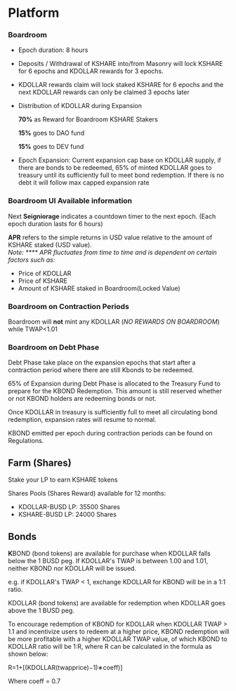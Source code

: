 # Platform

### Boardroom

* Epoch duration: 8 hours
* Deposits / Withdrawal of KSHARE into/from Masonry will lock KSHARE for 6 epochs and KDOLLAR rewards for 3 epochs.&#x20;
* KDOLLAR rewards claim will lock staked KSHARE for 6 epochs and the next KDOLLAR rewards can only be claimed 3 epochs later
*   Distribution of KDOLLAR during Expansion

    **70%** as Reward for Boardroom KSHARE Stakers

    **15%** goes to DAO fund

    **15%** goes to DEV fund
* Epoch Expansion: Current expansion cap base on KDOLLAR supply, if there are bonds to be redeemed, 65% of minted KDOLLAR goes to treasury until its sufficiently full to meet bond redemption. If there is no debt it will follow max capped expansion rate

### Boardroom UI Available information

Next **Seigniorage** indicates a countdown timer to the next epoch. (Each epoch duration lasts for 6 hours)      &#x20;

**APR** refers to the simple returns in USD value relative to the amount of KSHARE staked (USD value).\
_Note: **** APR fluctuates from time to time and is dependent on certain factors such as:_

* Price of KDOLLAR
* Price of KSHARE
* Amount of KSHARE staked in Boardroom(Locked Value)

### Boardroom on Contraction Periods

Boardroom will **not** mint any KDOLLAR (_NO REWARDS ON BOARDROOM_) while TWAP<1.01

### Boardroom on Debt Phase

Debt Phase take place on the expansion epochs that start after a contraction period where there are still Kbonds to be redeemed.

65% of Expansion during Debt Phase is allocated to the Treasury Fund to prepare for the KBOND Redemption. This amount is still reserved  whether or not KBOND holders are redeeming bonds or not.

Once KDOLLAR in treasury is sufficiently full to meet all circulating bond redemption, expansion rates will resume to normal.

KBOND emitted per epoch during contraction periods can be found on Regulations.

## Farm (Shares)

Stake your LP to earn KSHARE tokens

Shares Pools (Shares Reward) available for 12 months:

* KDOLLAR-BUSD LP: 35500 Shares
* KSHARE-BUSD LP: 24000 Shares

## Bonds

**K**BOND (bond tokens) are available for purchase when KDOLLAR falls below the 1 BUSD peg. If KDOLLAR's TWAP is between 1.00 and 1.01, neither KBOND nor  KDOLLAR will be issued.

e.g. if KDOLLAR's TWAP < 1, exchange KDOLLAR for KBOND will be in a 1:1 ratio.

KDOLLAR (bond tokens) are available for redemption when KDOLLAR goes above the 1 BUSD peg.

To encourage redemption of KBOND for KDOLLAR when KDOLLAR TWAP > 1.1 and incentivize users to redeem at a higher price, KBOND redemption will be more profitable with a higher KDOLLAR TWAP value, of which KBOND to KDOLLAR ratio will be 1:R, where R can be calculated in the formula as shown below:

&#x20;                              R=1+\[(KDOLLAR(​twapprice)−1)∗coeff)]

Where coeff = 0.7
